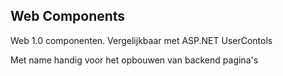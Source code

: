 
Web Components
---------------

Web 1.0 componenten. 
Vergelijkbaar met ASP.NET UserContols

Met name handig voor het opbouwen van backend pagina's
